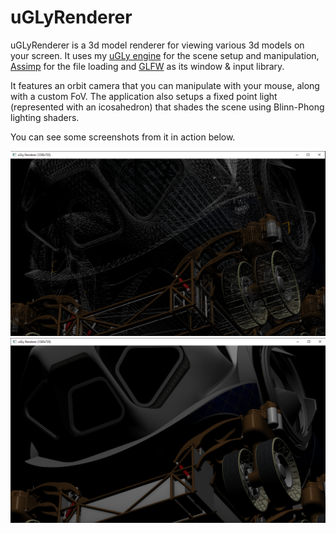 # uGLyRenderer
uGLyRenderer is a 3d model renderer for viewing various 3d models on your screen. It uses my [uGLy engine](https://github.com/gkarpa/uGLyEngine) for the scene setup and manipulation, [Assimp](https://github.com/assimp/assimp) for the file loading and [GLFW](https://www.glfw.org/) as its window & input library.

It features an orbit camera that you can manipulate with your mouse, along with a custom FoV. The application also setups a fixed point light (represented with an icosahedron) that shades the scene using Blinn-Phong lighting shaders.

You can see some screenshots from it in action below.

![](https://github.com/gkarpa/screenshots/blob/master/urd2.png)
![](https://github.com/gkarpa/screenshots/blob/master/urd1.png)
